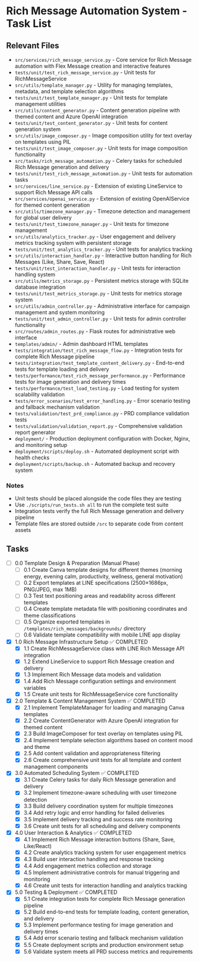 # Rich Message Automation System - Task List

## Relevant Files

- `src/services/rich_message_service.py` - Core service for Rich Message automation with Flex Message creation and interactive features
- `tests/unit/test_rich_message_service.py` - Unit tests for RichMessageService
- `src/utils/template_manager.py` - Utility for managing templates, metadata, and template selection algorithms
- `tests/unit/test_template_manager.py` - Unit tests for template management utilities
- `src/utils/content_generator.py` - Content generation pipeline with themed content and Azure OpenAI integration
- `tests/unit/test_content_generator.py` - Unit tests for content generation system
- `src/utils/image_composer.py` - Image composition utility for text overlay on templates using PIL
- `tests/unit/test_image_composer.py` - Unit tests for image composition functionality
- `src/tasks/rich_message_automation.py` - Celery tasks for scheduled Rich Message generation and delivery
- `tests/unit/test_rich_message_automation.py` - Unit tests for automation tasks
- `src/services/line_service.py` - Extension of existing LineService to support Rich Message API calls
- `src/services/openai_service.py` - Extension of existing OpenAIService for themed content generation
- `src/utils/timezone_manager.py` - Timezone detection and management for global user delivery
- `tests/unit/test_timezone_manager.py` - Unit tests for timezone management
- `src/utils/analytics_tracker.py` - User engagement and delivery metrics tracking system with persistent storage
- `tests/unit/test_analytics_tracker.py` - Unit tests for analytics tracking
- `src/utils/interaction_handler.py` - Interactive button handling for Rich Messages (Like, Share, Save, React)
- `tests/unit/test_interaction_handler.py` - Unit tests for interaction handling system
- `src/utils/metrics_storage.py` - Persistent metrics storage with SQLite database integration
- `tests/unit/test_metrics_storage.py` - Unit tests for metrics storage system
- `src/utils/admin_controller.py` - Administrative interface for campaign management and system monitoring
- `tests/unit/test_admin_controller.py` - Unit tests for admin controller functionality
- `src/routes/admin_routes.py` - Flask routes for administrative web interface
- `templates/admin/` - Admin dashboard HTML templates
- `tests/integration/test_rich_message_flow.py` - Integration tests for complete Rich Message pipeline
- `tests/integration/test_template_content_delivery.py` - End-to-end tests for template loading and delivery
- `tests/performance/test_rich_message_performance.py` - Performance tests for image generation and delivery times
- `tests/performance/test_load_testing.py` - Load testing for system scalability validation
- `tests/error_scenarios/test_error_handling.py` - Error scenario testing and fallback mechanism validation
- `tests/validation/test_prd_compliance.py` - PRD compliance validation tests
- `tests/validation/validation_report.py` - Comprehensive validation report generator
- `deployment/` - Production deployment configuration with Docker, Nginx, and monitoring setup
- `deployment/scripts/deploy.sh` - Automated deployment script with health checks
- `deployment/scripts/backup.sh` - Automated backup and recovery system

### Notes

- Unit tests should be placed alongside the code files they are testing
- Use `./scripts/run_tests.sh all` to run the complete test suite
- Integration tests verify the full Rich Message generation and delivery pipeline
- Template files are stored outside `/src` to separate code from content assets

## Tasks

- [ ] 0.0 Template Design & Preparation (Manual Phase)
  - [ ] 0.1 Create Canva template designs for different themes (morning energy, evening calm, productivity, wellness, general motivation)
  - [ ] 0.2 Export templates at LINE specifications (2500×1686px, PNG/JPEG, max 1MB)
  - [ ] 0.3 Test text positioning areas and readability across different templates
  - [ ] 0.4 Create template metadata file with positioning coordinates and theme classifications
  - [ ] 0.5 Organize exported templates in `/templates/rich_messages/backgrounds/` directory
  - [ ] 0.6 Validate template compatibility with mobile LINE app display

- [x] 1.0 Rich Message Infrastructure Setup ✅ COMPLETED
  - [x] 1.1 Create RichMessageService class with LINE Rich Message API integration
  - [x] 1.2 Extend LineService to support Rich Message creation and delivery
  - [x] 1.3 Implement Rich Message data models and validation
  - [x] 1.4 Add Rich Message configuration settings and environment variables
  - [x] 1.5 Create unit tests for RichMessageService core functionality

- [x] 2.0 Template & Content Management System ✅ COMPLETED
  - [x] 2.1 Implement TemplateManager for loading and managing Canva templates
  - [x] 2.2 Create ContentGenerator with Azure OpenAI integration for themed content
  - [x] 2.3 Build ImageComposer for text overlay on templates using PIL
  - [x] 2.4 Implement template selection algorithms based on content mood and theme
  - [x] 2.5 Add content validation and appropriateness filtering
  - [x] 2.6 Create comprehensive unit tests for all template and content management components

- [x] 3.0 Automated Scheduling System ✅ COMPLETED
  - [x] 3.1 Create Celery tasks for daily Rich Message generation and delivery
  - [x] 3.2 Implement timezone-aware scheduling with user timezone detection
  - [x] 3.3 Build delivery coordination system for multiple timezones
  - [x] 3.4 Add retry logic and error handling for failed deliveries
  - [x] 3.5 Implement delivery tracking and success rate monitoring
  - [x] 3.6 Create unit tests for all scheduling and delivery components

- [x] 4.0 User Interaction & Analytics ✅ COMPLETED
  - [x] 4.1 Implement Rich Message interaction buttons (Share, Save, Like/React)
  - [x] 4.2 Create analytics tracking system for user engagement metrics
  - [x] 4.3 Build user interaction handling and response tracking
  - [x] 4.4 Add engagement metrics collection and storage
  - [x] 4.5 Implement administrative controls for manual triggering and monitoring
  - [x] 4.6 Create unit tests for interaction handling and analytics tracking

- [x] 5.0 Testing & Deployment ✅ COMPLETED
  - [x] 5.1 Create integration tests for complete Rich Message generation pipeline
  - [x] 5.2 Build end-to-end tests for template loading, content generation, and delivery
  - [x] 5.3 Implement performance testing for image generation and delivery times
  - [x] 5.4 Add error scenario testing and fallback mechanism validation
  - [x] 5.5 Create deployment scripts and production environment setup
  - [x] 5.6 Validate system meets all PRD success metrics and requirements